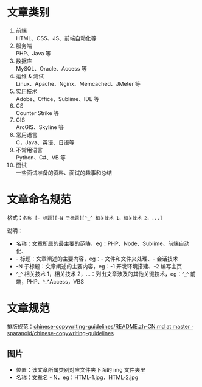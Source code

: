 # 文章类别

1.  前端\
    HTML、CSS、JS、前端自动化等
2.  服务端\
    PHP、Java 等
3.  数据库\
    MySQL、Oracle、Access 等
4.  运维 & 测试\
    Linux、Apache、Nginx、Memcached、JMeter 等
5.  实用技术\
    Adobe、Office、Sublime、IDE 等
6.  CS\
    Counter Strike 等
7.  GIS\
    ArcGIS、Skyline 等
8.  常用语言\
    C，Java、英语、日语等
9.  不常用语言\
    Python、C#、VB 等
10. 面试\
    一些面试准备的资料、面试的趣事和总结

# 文章命名规范

格式：`名称 [- 标题][-N 子标题][^_^ 相关技术 1，相关技术 2，...]`

说明：

-   名称：文章所属的最主要的范畴，eg：PHP、Node、Sublime、前端自动化、
-   \- 标题：文章阐述的主要内容，eg：- 文件和文件夹处理、- 会话技术
-   \-N 子标题：文章阐述的主要内容，eg：-1 开发环境搭建、-2 编写主页
-   ^\_^ 相关技术 1，相关技术 2，...：列出文章涉及的其他关键技术，eg：^\_^ 前端，PHP、^\_^Access，VBS

# 文章规范

排版规范：[chinese-copywriting-guidelines/README.zh-CN.md at master · sparanoid/chinese-copywriting-guidelines](https://github.com/sparanoid/chinese-copywriting-guidelines/blob/master/README.zh-CN.md)

## 图片

-   位置：该文章所属类别对应文件夹下面的 img 文件夹里
-   名称：文章名 - N，eg：HTML-1.jpg，HTML-2.jpg
